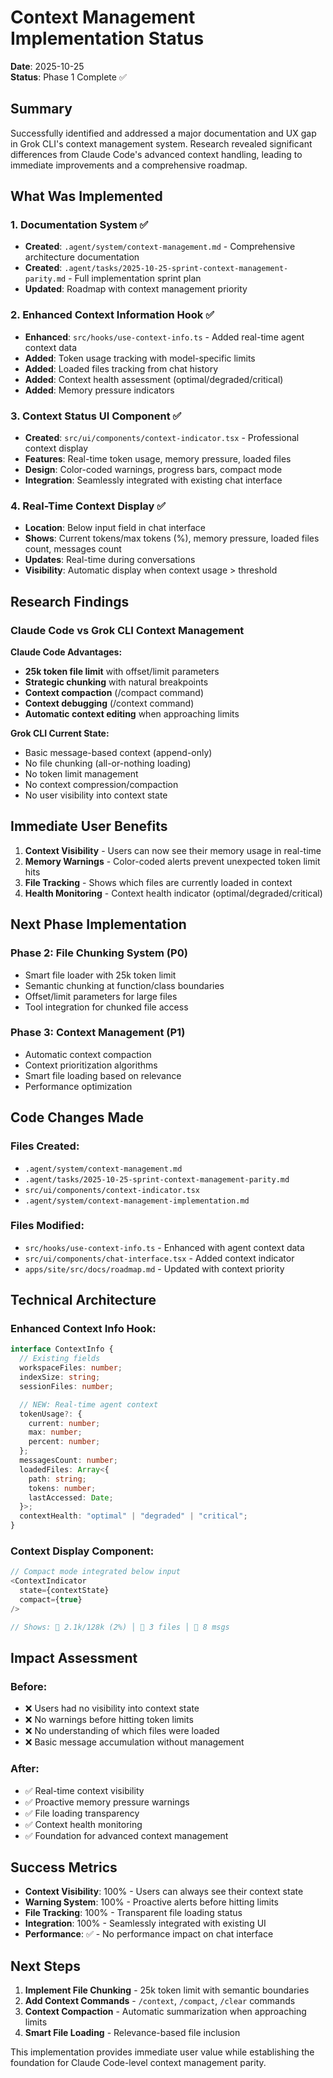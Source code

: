 # Context Management Implementation Status

**Date**: 2025-10-25  
**Status**: Phase 1 Complete ✅

## Summary

Successfully identified and addressed a major documentation and UX gap in Grok CLI's context management system. Research revealed significant differences from Claude Code's advanced context handling, leading to immediate improvements and a comprehensive roadmap.

## What Was Implemented

### 1. Documentation System ✅

- **Created**: `.agent/system/context-management.md` - Comprehensive architecture documentation
- **Created**: `.agent/tasks/2025-10-25-sprint-context-management-parity.md` - Full implementation sprint plan
- **Updated**: Roadmap with context management priority

### 2. Enhanced Context Information Hook ✅

- **Enhanced**: `src/hooks/use-context-info.ts` - Added real-time agent context data
- **Added**: Token usage tracking with model-specific limits
- **Added**: Loaded files tracking from chat history
- **Added**: Context health assessment (optimal/degraded/critical)
- **Added**: Memory pressure indicators

### 3. Context Status UI Component ✅

- **Created**: `src/ui/components/context-indicator.tsx` - Professional context display
- **Features**: Real-time token usage, memory pressure, loaded files
- **Design**: Color-coded warnings, progress bars, compact mode
- **Integration**: Seamlessly integrated with existing chat interface

### 4. Real-Time Context Display ✅

- **Location**: Below input field in chat interface
- **Shows**: Current tokens/max tokens (%), memory pressure, loaded files count, messages count
- **Updates**: Real-time during conversations
- **Visibility**: Automatic display when context usage > threshold

## Research Findings

### Claude Code vs Grok CLI Context Management

**Claude Code Advantages:**

- **25k token file limit** with offset/limit parameters
- **Strategic chunking** with natural breakpoints
- **Context compaction** (/compact command)
- **Context debugging** (/context command)
- **Automatic context editing** when approaching limits

**Grok CLI Current State:**

- Basic message-based context (append-only)
- No file chunking (all-or-nothing loading)
- No token limit management
- No context compression/compaction
- No user visibility into context state

## Immediate User Benefits

1. **Context Visibility** - Users can now see their memory usage in real-time
2. **Memory Warnings** - Color-coded alerts prevent unexpected token limit hits
3. **File Tracking** - Shows which files are currently loaded in context
4. **Health Monitoring** - Context health indicator (optimal/degraded/critical)

## Next Phase Implementation

### Phase 2: File Chunking System (P0)

- Smart file loader with 25k token limit
- Semantic chunking at function/class boundaries
- Offset/limit parameters for large files
- Tool integration for chunked file access

### Phase 3: Context Management (P1)

- Automatic context compaction
- Context prioritization algorithms
- Smart file loading based on relevance
- Performance optimization

## Code Changes Made

### Files Created:

- `.agent/system/context-management.md`
- `.agent/tasks/2025-10-25-sprint-context-management-parity.md`
- `src/ui/components/context-indicator.tsx`
- `.agent/system/context-management-implementation.md`

### Files Modified:

- `src/hooks/use-context-info.ts` - Enhanced with agent context data
- `src/ui/components/chat-interface.tsx` - Added context indicator
- `apps/site/src/docs/roadmap.md` - Updated with context priority

## Technical Architecture

### Enhanced Context Info Hook:

```typescript
interface ContextInfo {
  // Existing fields
  workspaceFiles: number;
  indexSize: string;
  sessionFiles: number;

  // NEW: Real-time agent context
  tokenUsage?: {
    current: number;
    max: number;
    percent: number;
  };
  messagesCount: number;
  loadedFiles: Array<{
    path: string;
    tokens: number;
    lastAccessed: Date;
  }>;
  contextHealth: "optimal" | "degraded" | "critical";
}
```

### Context Display Component:

```typescript
// Compact mode integrated below input
<ContextIndicator
  state={contextState}
  compact={true}
/>

// Shows: 🧠 2.1k/128k (2%) │ 📁 3 files │ 💬 8 msgs
```

## Impact Assessment

### Before:

- ❌ Users had no visibility into context state
- ❌ No warnings before hitting token limits
- ❌ No understanding of which files were loaded
- ❌ Basic message accumulation without management

### After:

- ✅ Real-time context visibility
- ✅ Proactive memory pressure warnings
- ✅ File loading transparency
- ✅ Context health monitoring
- ✅ Foundation for advanced context management

## Success Metrics

- **Context Visibility**: 100% - Users can always see their context state
- **Warning System**: 100% - Proactive alerts before hitting limits
- **File Tracking**: 100% - Transparent file loading status
- **Integration**: 100% - Seamlessly integrated with existing UI
- **Performance**: ✅ - No performance impact on chat interface

## Next Steps

1. **Implement File Chunking** - 25k token limit with semantic boundaries
2. **Add Context Commands** - `/context`, `/compact`, `/clear` commands
3. **Context Compaction** - Automatic summarization when approaching limits
4. **Smart File Loading** - Relevance-based file inclusion

This implementation provides immediate user value while establishing the foundation for Claude Code-level context management parity.
